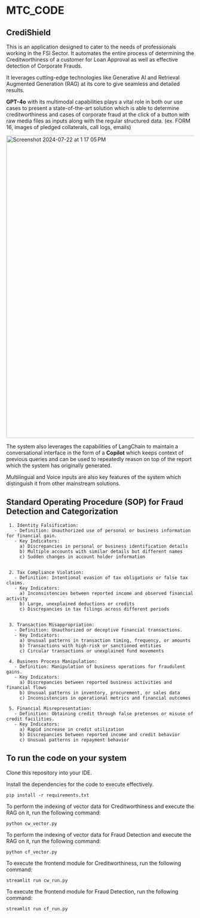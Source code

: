 # MTC_CODE

## CrediShield

This is an application designed to cater to the needs of professionals working in the FSI Sector.
It automates the entire process of determining the Creditworthiness of a customer for Loan Approval as well as effective detection of Corporate Frauds.

It leverages cutting-edge technologies like Generative AI and Retrieval Augmented Generation (RAG) at its core to give seamless and detailed results.

**GPT-4o** with its multimodal capabilities plays a vital role in both our use cases to present a state-of-the-art solution which is able to determine creditworthiness and cases of corporate fraud at the click of a button with raw media files as inputs along with the regular structured data. 
(ex. FORM 16, images of pledged collaterals, call logs, emails)

<img width="809" alt="Screenshot 2024-07-22 at 1 17 05 PM" src="https://github.com/user-attachments/assets/a8331bcf-4deb-49ba-9feb-9a4462986277">

The system also leverages the capabilities of LangChain to maintain a conversational interface in the form of a **Copilot** which keeps context of previous queries and can be used to repeatedly reason on top of the report which the system has originally generated.

Multilingual and Voice inputs are also key features of the system which distinguish it from other mainstream solutions.

## Standard Operating Procedure (SOP) for Fraud Detection and Categorization

     1. Identity Falsification:
       - Definition: Unauthorized use of personal or business information for financial gain.
       - Key Indicators:
         a) Discrepancies in personal or business identification details
         b) Multiple accounts with similar details but different names
         c) Sudden changes in account holder information
       

     2. Tax Compliance Violation:
       - Definition: Intentional evasion of tax obligations or false tax claims.
       - Key Indicators:
         a) Inconsistencies between reported income and observed financial activity
         b) Large, unexplained deductions or credits
         c) Discrepancies in tax filings across different periods
       

     3. Transaction Misappropriation:
       - Definition: Unauthorized or deceptive financial transactions.
       - Key Indicators:
         a) Unusual patterns in transaction timing, frequency, or amounts
         b) Transactions with high-risk or sanctioned entities
         c) Circular transactions or unexplained fund movements
       
     4. Business Process Manipulation:
       - Definition: Manipulation of business operations for fraudulent gains.
       - Key Indicators:
         a) Discrepancies between reported business activities and financial flows
         b) Unusual patterns in inventory, procurement, or sales data
         c) Inconsistencies in operational metrics and financial outcomes
       
     5. Financial Misrepresentation:
       - Definition: Obtaining credit through false pretenses or misuse of credit facilities.
       - Key Indicators:
         a) Rapid increase in credit utilization
         b) Discrepancies between reported income and credit behavior
         c) Unusual patterns in repayment behavior

## To run the code on your system

Clone this repository into your IDE.

Install the dependencies for the code to execute effectively.
```
pip install -r requirements.txt
```
To perform the indexing of vector data for Creditworthiness and execute the RAG on it, run the following command:
```
python cw_vector.py
```
To perform the indexing of vector data for Fraud Detection and execute the RAG on it, run the following command:
```
python cf_vector.py
```
To execute the frontend module for Creditworthiness, run the following command:
```
streamlit run cw_run.py
```
To execute the frontend module for Fraud Detection, run the following command:
```
streamlit run cf_run.py
```
